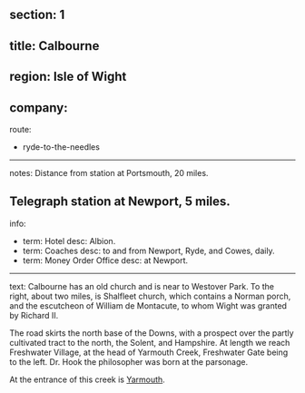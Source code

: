 ﻿section: 1
----
title: Calbourne
----
region: Isle of Wight
----
company:
----
route:
- ryde-to-the-needles
----
notes: Distance from station at Portsmouth, 20 miles.

Telegraph station at Newport, 5 miles.
----
info:
- term: Hotel
  desc: Albion.
- term: Coaches
  desc: to and from Newport, Ryde, and Cowes, daily.
- term: Money Order Office
  desc: at Newport.
----
text: Calbourne has an old church and is near to Westover Park. To the right, about two miles, is Shalfleet church, which contains a Norman porch, and the escutcheon of William de Montacute, to whom Wight was granted by Richard II.

The road skirts the north base of the Downs, with a prospect over the partly cultivated tract to the north, the Solent, and Hampshire. At length we reach Freshwater Village, at the head of Yarmouth Creek, Freshwater Gate being to the left. Dr. Hook the philosopher was born at the parsonage.

At the entrance of this creek is [Yarmouth](/stations/yarmouth).
